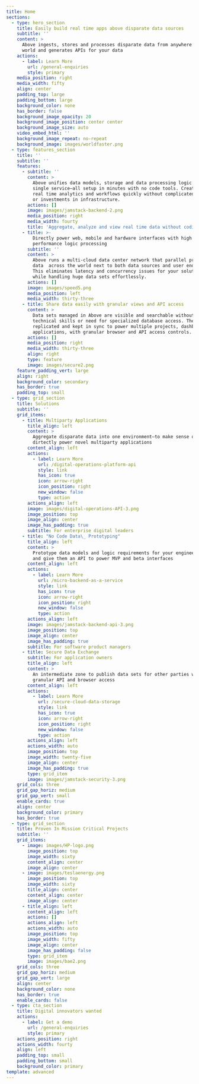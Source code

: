 ```yaml
---
title: Home
sections:
  - type: hero_section
    title: Easily build real time apps above disparate data sources
    subtitle: ''
    content: >
      Above ingests, stores and processes disparate data from anywhere in the
      world and generates APIs for your data
    actions:
      - label: Learn More
        url: /general-enquiries
        style: primary
    media_position: right
    media_width: fifty
    align: center
    padding_top: large
    padding_bottom: large
    background_color: none
    has_border: false
    background_image_opacity: 20
    background_image_position: center center
    background_image_size: auto
    video_embed_html: ''
    background_image_repeat: no-repeat
    background_image: images/worldfaster.png
  - type: features_section
    title: ''
    subtitle: ''
    features:
      - subtitle: ''
        content: >
          Above unifies data models, storage and data processing logic into a
          single service—all setup in minutes with no code tools. Create new
          real time analytics and workflows quickly without complicated projects
          or investments in infrastructure.
        actions: []
        image: images/jamstack-backend-2.png
        media_position: right
        media_width: fourty
        title: 'Aggregate, analyze and view real time data without coding'
      - title: >-
          Directly power web, mobile and hardware interfaces with high
          performance logic processing
        subtitle: ''
        content: >
          Above runs a multi-cloud data center network that parallel processes
          data  across the world next to both data sources and user end points.
          This eliminates latency and concurrency issues for your solutions
          while handling huge data sets effortlessly.
        actions: []
        image: images/speed5.png
        media_position: left
        media_width: thirty-three
      - title: Share data easily with granular views and API access
        content: >
          Data sets managed in Above are visible and searchable without any
          technical skills or need for specialized database access. They can be
          replicated and kept in sync to power multiple projects, dashboards and
          applications, with granular browser and API access controls.
        actions: []
        media_position: right
        media_width: thirty-three
        align: right
        type: feature
        image: images/secure2.png
    feature_padding_vert: large
    align: right
    background_color: secondary
    has_border: true
    padding_top: small
  - type: grid_section
    title: Solutions
    subtitle: ''
    grid_items:
      - title: Multiparty Applications
        title_align: left
        content: >
          Aggregate disparate data into one environment—to make sense of it and
          dirtectly power novel multiparty applications
        content_align: left
        actions:
          - label: Learn More
            url: /digital-operations-platform-api
            style: link
            has_icon: true
            icon: arrow-right
            icon_position: right
            new_window: false
            type: action
        actions_align: left
        image: images/digital-operations-API-3.png
        image_position: top
        image_align: center
        image_has_padding: true
        subtitle: For enterprise digital leaders
      - title: "No Code Data\_ Prototyping"
        title_align: left
        content: >
          Prototype data models and logic requirements for your engineering team
          and give them an API to power MVP and beta interfaces
        content_align: left
        actions:
          - label: Learn More
            url: /micro-backend-as-a-service
            style: link
            has_icon: true
            icon: arrow-right
            icon_position: right
            new_window: false
            type: action
        actions_align: left
        image: images/jamstack-backend-api-3.png
        image_position: top
        image_align: center
        image_has_padding: true
        subtitle: For software product managers
      - title: Secure Data Exchange
        subtitle: For application owners
        title_align: left
        content: >
          An intermediate zone to publish data sets for other parties with
          granular API and browser access
        content_align: left
        actions:
          - label: Learn More
            url: /secure-cloud-data-storage
            style: link
            has_icon: true
            icon: arrow-right
            icon_position: right
            new_window: false
            type: action
        actions_align: left
        actions_width: auto
        image_position: top
        image_width: twenty-five
        image_align: center
        image_has_padding: true
        type: grid_item
        image: images/jamstack-security-3.png
    grid_cols: three
    grid_gap_horiz: medium
    grid_gap_vert: small
    enable_cards: true
    align: center
    background_color: primary
    has_border: true
  - type: grid_section
    title: Proven In Mission Critical Projects
    subtitle: ''
    grid_items:
      - image: images/HP-logo.png
        image_position: top
        image_width: sixty
        content_align: center
        image_align: center
      - image: images/teslaenergy.png
        image_position: top
        image_width: sixty
        title_align: center
        content_align: center
        image_align: center
      - title_align: left
        content_align: left
        actions: []
        actions_align: left
        actions_width: auto
        image_position: top
        image_width: fifty
        image_align: center
        image_has_padding: false
        type: grid_item
        image: images/bae2.png
    grid_cols: three
    grid_gap_horiz: medium
    grid_gap_vert: large
    align: center
    background_color: none
    has_border: true
    enable_cards: false
  - type: cta_section
    title: Digital innovators wanted
    actions:
      - label: Get a demo
        url: /general-enquiries
        style: primary
    actions_position: right
    actions_width: fourty
    align: left
    padding_top: small
    padding_bottom: small
    background_color: primary
template: advanced
---
```

